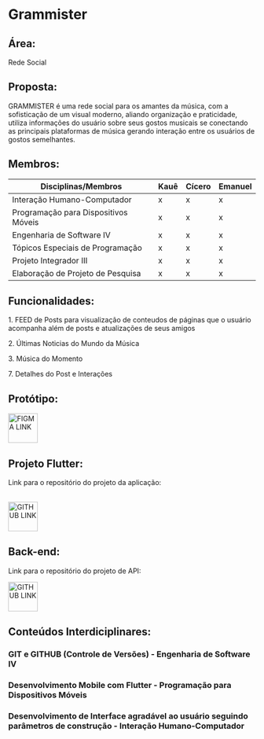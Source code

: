 <h1>Grammister</h1>

<h2>Área:</h2>

<p>Rede Social</p>

<h2>Proposta:</h2>
<p>
GRAMMISTER é uma rede social para os amantes da música, com a sofisticação de um visual moderno,
aliando organização e praticidade, utiliza informações do usuário sobre seus gostos musicais se conectando as
principais plataformas de música gerando interação entre os usuários de gostos semelhantes.
</p>
<h2>Membros:</h2>
<table>
<thead>
  <tr>
    <th>Disciplinas/Membros</th>
    <th>Kauê</th>
    <th>Cícero</th>
    <th>Emanuel</th>
  </tr>
</thead>
<tbody>
  <tr>
    <td>Interação Humano-Computador<br></td>
    <td>x</td>
    <td>x</td>
    <td>x</td>
  </tr>
  <tr>
    <td>Programação para Dispositivos Móveis</td>
    <td>x</td>
    <td>x</td>
    <td>x</td>
  </tr>
  <tr>
    <td>Engenharia de Software IV</td>
    <td>x</td>
    <td>x</td>
    <td>x</td>
  </tr>
  <tr>
    <td>Tópicos Especiais de Programação</td>
    <td>x</td>
    <td>x</td>
    <td>x</td>
  </tr>
  <tr>
    <td>Projeto Integrador III</td>
    <td>x</td>
    <td>x</td>
    <td>x</td>
  </tr>
  <tr>
    <td>Elaboração de Projeto de Pesquisa</td>
    <td>x</td>
    <td>x</td>
    <td>x</td>
  </tr>
</tbody>
</table>

<h2>Funcionalidades:</h2>
<p>1. FEED de Posts para visualização de conteudos de páginas que o usuário acompanha além de posts e atualizações de seus amigos</p>
<p>2. Últimas Noticias do Mundo da Música</p>
<p>3. Música do Momento</p>
<p>7. Detalhes do Post e Interações</p>
 
<h2>Protótipo:</h2>

<a href="https://www.figma.com/proto/cnIHwo6wrFMJOcek5u9n64/Grammister?page-id=0%3A1&node-id=818%3A34&viewport=501%2C48%2C0.32&scaling=scale-down&starting-point-node-id=818%3A2&show-proto-sidebar=1" target="_blank"><img src="https://upload.wikimedia.org/wikipedia/commons/3/33/Figma-logo.svg" alt="FIGMA LINK" width="60" height="60"></a>

<h2>Projeto Flutter:</h2>

<p>
   Link para o repositório do projeto da aplicação: 
</p>
<br>
<a href="https://github.com/SetCode-Ready/grammister-mobile" target="_blank"><img src="https://upload.wikimedia.org/wikipedia/commons/thumb/9/91/Octicons-mark-github.svg/2048px-Octicons-mark-github.svg.png" alt="GITHUB LINK" width="60" height="60">
</a>

<h2>Back-end:</h2>

<p>
  Link para o repositório do projeto de API: 
</p>

<a href="https://github.com/SetCode-Ready/grammister-api" target="_blank"><img src="https://upload.wikimedia.org/wikipedia/commons/thumb/9/91/Octicons-mark-github.svg/2048px-Octicons-mark-github.svg.png" alt="GITHUB LINK" width="60" height="60">
</a>

<h2>Conteúdos Interdiciplinares:</h2>

<h3>GIT e GITHUB (Controle de Versões) - Engenharia de Software IV</h3>
<h3>Desenvolvimento Mobile com Flutter - Programação para Dispositivos Móveis</h3>
<h3>Desenvolvimento de Interface agradável ao usuário seguindo parâmetros de construção - Interação Humano-Computador</h3>

